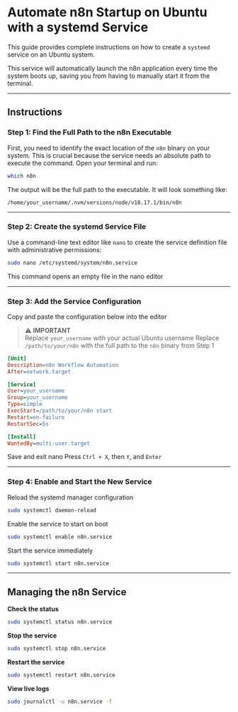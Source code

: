 # Automate n8n Startup on Ubuntu with a systemd Service

This guide provides complete instructions on how to create a `systemd` service on an Ubuntu system.

This service will automatically launch the n8n application every time the system boots up, saving you from having to manually start it from the terminal.

---

## Instructions

### Step 1: Find the Full Path to the n8n Executable

First, you need to identify the exact location of the `n8n` binary on your system. This is crucial because the service needs an absolute path to execute the command. Open your terminal and run:

```bash
which n8n
```

The output will be the full path to the executable. It will look something like:

```
/home/your_username/.nvm/versions/node/v18.17.1/bin/n8n
```

---

### Step 2: Create the systemd Service File

Use a command-line text editor like `nano` to create the service definition file with administrative permissions:

```bash
sudo nano /etc/systemd/system/n8n.service
```

This command opens an empty file in the nano editor

---

### Step 3: Add the Service Configuration

Copy and paste the configuration below into the editor

> ⚠️ **IMPORTANT**  
> Replace `your_username` with your actual Ubuntu username
> Replace `/path/to/your/n8n` with the full path to the `n8n` binary from Step 1

```ini
[Unit]
Description=n8n Workflow Automation
After=network.target

[Service]
User=your_username
Group=your_username
Type=simple
ExecStart=/path/to/your/n8n start
Restart=on-failure
RestartSec=5s

[Install]
WantedBy=multi-user.target
```

Save and exit nano
Press `Ctrl + X`, then `Y`, and `Enter`

---

### Step 4: Enable and Start the New Service

Reload the systemd manager configuration

```bash
sudo systemctl daemon-reload
```

Enable the service to start on boot

```bash
sudo systemctl enable n8n.service
```

Start the service immediately

```bash
sudo systemctl start n8n.service
```

---

## Managing the n8n Service

**Check the status**
  ```bash
  sudo systemctl status n8n.service
  ```

**Stop the service**
  ```bash
  sudo systemctl stop n8n.service
  ```

**Restart the service**
  ```bash
  sudo systemctl restart n8n.service
  ```

**View live logs**
  ```bash
  sudo journalctl -u n8n.service -f
  ```
